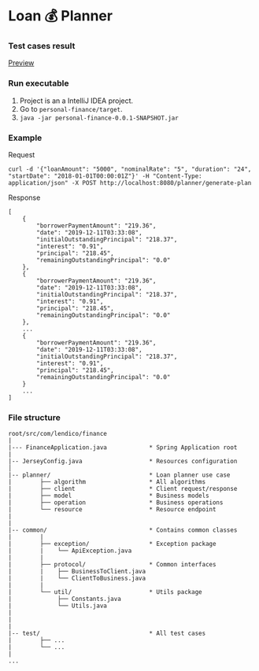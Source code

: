 # Loan 💰 Planner 


### Test cases result
[Preview](tests.html)

### Run executable
1. Project is an a IntelliJ IDEA project.
2. Go to `personal-finance/target`.
3. `java -jar personal-finance-0.0.1-SNAPSHOT.jar`


### Example
Request

```
curl -d '{"loanAmount": "5000", "nominalRate": "5", "duration": "24", "startDate": "2018-01-01T00:00:01Z"}' -H "Content-Type: application/json" -X POST http://localhost:8080/planner/generate-plan
```

Response

```
[
    {
        "borrowerPaymentAmount": "219.36",
        "date": "2019-12-11T03:33:08",
        "initialOutstandingPrincipal": "218.37",
        "interest": "0.91",
        "principal": "218.45",
        "remainingOutstandingPrincipal": "0.0"
    },
    {
        "borrowerPaymentAmount": "219.36",
        "date": "2019-12-11T03:33:08",
        "initialOutstandingPrincipal": "218.37",
        "interest": "0.91",
        "principal": "218.45",
        "remainingOutstandingPrincipal": "0.0"
    },
    ...
    {
        "borrowerPaymentAmount": "219.36",
        "date": "2019-12-11T03:33:08",
        "initialOutstandingPrincipal": "218.37",
        "interest": "0.91",
        "principal": "218.45",
        "remainingOutstandingPrincipal": "0.0"
    }
    ...
]
```


<!--### Run all test cases
<div style="text-align: center">
<img src="static/all_tests.png" alt="demo" width="60%">
</div>-->

<!--### Run executable
`TBD`-->


<!--### Dependencies
```
Test dependencies:
	1. hamcrest-core
	2. hamcrest-library
	3. junit-4.12
``` -->

### File structure

```
root/src/com/lendico/finance
|
|--- FinanceApplication.java			* Spring Application root
|
|-- JerseyConfig.java			        * Resources configuration
│  
|-- planner/							* Loan planner use case
|        ├── algorithm     	            * All algorithms
|        ├── client     	            * Client request/response
|        ├── model     	                * Business models
|        ├── operation     	        	* Business operations
|        └── resource                   * Resource endpoint
|        
|
|-- common/					   			* Contains common classes
|		 |
|		 ├── exception/                 * Exception package    
|        |    └── ApiException.java
|        |
|        ├── protocol/                  * Common interfaces
|        |    ├── BusinessToClient.java
|	     |    └── ClientToBusiness.java
|        |
|        └── util/                      * Utils package
|             ├── Constants.java		    
|             └── Utils.java
|
|
|
|-- test/								* All test cases
|        ├── ...     	
|        └── ...   
|
...
```